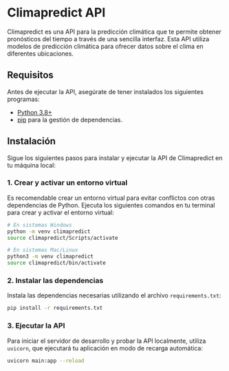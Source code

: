 # Climapredict API

Climapredict es una API para la predicción climática que te permite obtener pronósticos del tiempo a través de una sencilla interfaz. Esta API utiliza modelos de predicción climática para ofrecer datos sobre el clima en diferentes ubicaciones.

## Requisitos

Antes de ejecutar la API, asegúrate de tener instalados los siguientes programas:

- [Python 3.8+](https://www.python.org/downloads/)
- [pip](https://pip.pypa.io/en/stable/) para la gestión de dependencias.

## Instalación

Sigue los siguientes pasos para instalar y ejecutar la API de Climapredict en tu máquina local:

### 1. Crear y activar un entorno virtual

Es recomendable crear un entorno virtual para evitar conflictos con otras dependencias de Python. Ejecuta los siguientes comandos en tu terminal para crear y activar el entorno virtual:

```bash
# En sistemas Windows
python -m venv climapredict
source climapredict/Scripts/activate

# En sistemas Mac/Linux
python3 -m venv climapredict
source climapredict/bin/activate
```

### 2. Instalar las dependencias

Instala las dependencias necesarias utilizando el archivo `requirements.txt`:

```bash
pip install -r requirements.txt
```

### 3. Ejecutar la API

Para iniciar el servidor de desarrollo y probar la API localmente, utiliza `uvicorn`, que ejecutará tu aplicación en modo de recarga automática:

```bash
uvicorn main:app --reload
```